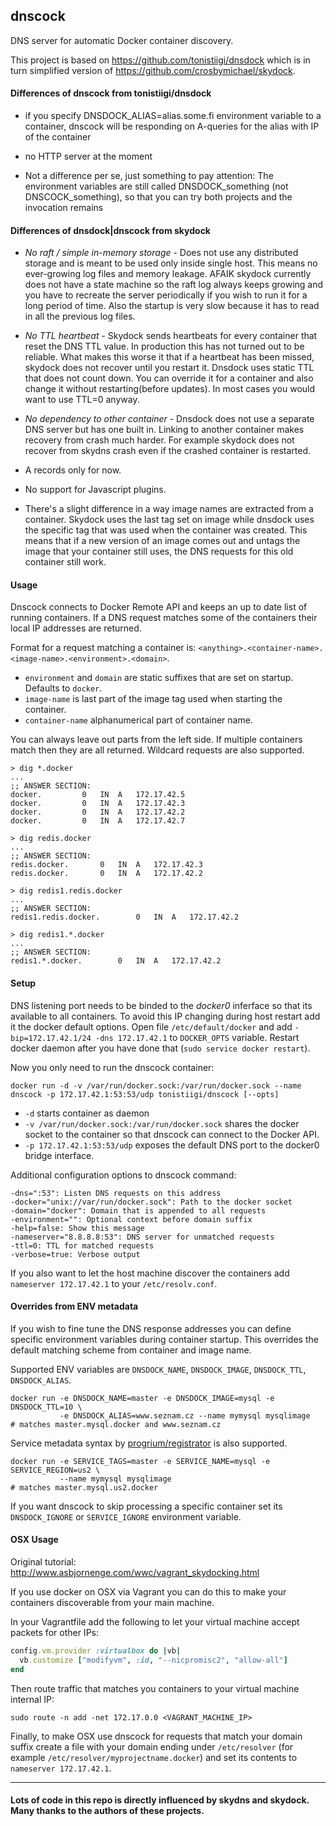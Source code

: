 ## dnscock
DNS server for automatic Docker container discovery.

This project is based on https://github.com/tonistiigi/dnsdock which is in turn simplified version of https://github.com/crosbymichael/skydock.


#### Differences of dnscock from tonistiigi/dnsdock

- if you specify DNSDOCK_ALIAS=alias.some.fi environment variable to a container, dnscock will be responding on A-queries for the alias with IP of the container

- no HTTP server at the moment

- Not a difference per se, just something to pay attention: The environment variables are still called DNSDOCK_something (not DNSCOCK_something), so that you can try both projects and the invocation remains 

#### Differences of dnsdock|dnscock from skydock

- *No raft / simple in-memory storage* - Does not use any distributed storage and is meant to be used only inside single host. This means no ever-growing log files and memory leakage. AFAIK skydock currently does not have a state machine so the raft log always keeps growing and you have to recreate the server periodically if you wish to run it for a long period of time. Also the startup is very slow because it has to read in all the previous log files.

- *No TTL heartbeat* - Skydock sends heartbeats for every container that reset the DNS TTL value. In production this has not turned out to be reliable. What makes this worse it that if a heartbeat has been missed, skydock does not recover until you restart it. Dnsdock uses static TTL that does not count down. You can override it for a container and also change it without restarting(before updates). In most cases you would want to use TTL=0 anyway.

- *No dependency to other container* - Dnsdock does not use a separate DNS server but has one built in. Linking to another container makes recovery from crash much harder. For example skydock does not recover from skydns crash even if the crashed container is restarted.

- A records only for now.

- No support for Javascript plugins.

- There's a slight difference in a way image names are extracted from a container. Skydock uses the last tag set on image while dnsdock uses the specific tag that was used when the container was created. This means that if a new version of an image comes out and untags the image that your container still uses, the DNS requests for this old container still work.

#### Usage

Dnscock connects to Docker Remote API and keeps an up to date list of running containers. If a DNS request matches some of the containers their local IP addresses are returned.

Format for a request matching a container is:
`<anything>.<container-name>.<image-name>.<environment>.<domain>`.

- `environment` and `domain` are static suffixes that are set on startup. Defaults to `docker`.
- `image-name` is last part of the image tag used when starting the container.
- `container-name` alphanumerical part of container name.

You can always leave out parts from the left side. If multiple containers match then they are all returned. Wildcard requests are also supported.


```
> dig *.docker
...
;; ANSWER SECTION:
docker.			0	IN	A	172.17.42.5
docker.			0	IN	A	172.17.42.3
docker.			0	IN	A	172.17.42.2
docker.			0	IN	A	172.17.42.7

> dig redis.docker
...
;; ANSWER SECTION:
redis.docker.		0	IN	A	172.17.42.3
redis.docker.		0	IN	A	172.17.42.2

> dig redis1.redis.docker
...
;; ANSWER SECTION:
redis1.redis.docker.		0	IN	A	172.17.42.2

> dig redis1.*.docker
...
;; ANSWER SECTION:
redis1.*.docker.		0	IN	A	172.17.42.2
```

#### Setup

DNS listening port needs to be binded to the *docker0* inferface so that its available to all containers. To avoid this IP changing during host restart add it the docker default options. Open file `/etc/default/docker` and add `-bip=172.17.42.1/24 -dns 172.17.42.1` to `DOCKER_OPTS` variable. Restart docker daemon after you have done that (`sudo service docker restart`).

Now you only need to run the dnscock container:

```
docker run -d -v /var/run/docker.sock:/var/run/docker.sock --name dnscock -p 172.17.42.1:53:53/udp tonistiigi/dnscock [--opts]
```

- `-d` starts container as daemon
- `-v /var/run/docker.sock:/var/run/docker.sock` shares the docker socket to the container so that dnscock can connect to the Docker API.
- `-p 172.17.42.1:53:53/udp` exposes the default DNS port to the docker0 bridge interface.

Additional configuration options to dnscock command:

```
-dns=":53": Listen DNS requests on this address
-docker="unix://var/run/docker.sock": Path to the docker socket
-domain="docker": Domain that is appended to all requests
-environment="": Optional context before domain suffix
-help=false: Show this message
-nameserver="8.8.8.8:53": DNS server for unmatched requests
-ttl=0: TTL for matched requests
-verbose=true: Verbose output
```

If you also want to let the host machine discover the containers add `nameserver 172.17.42.1` to your `/etc/resolv.conf`.


#### Overrides from ENV metadata

If you wish to fine tune the DNS response addresses you can define specific environment variables during container startup. This overrides the default matching scheme from container and image name.

Supported ENV variables are `DNSDOCK_NAME`, `DNSDOCK_IMAGE`, `DNSDOCK_TTL`, `DNSDOCK_ALIAS`.

```
docker run -e DNSDOCK_NAME=master -e DNSDOCK_IMAGE=mysql -e DNSDOCK_TTL=10 \
           -e DNSDOCK_ALIAS=www.seznam.cz --name mymysql mysqlimage
# matches master.mysql.docker and www.seznam.cz
```

Service metadata syntax by [progrium/registrator](https://github.com/progrium/registrator) is also supported.

```
docker run -e SERVICE_TAGS=master -e SERVICE_NAME=mysql -e SERVICE_REGION=us2 \
           --name mymysql mysqlimage
# matches master.mysql.us2.docker
```

If you want dnscock to skip processing a specific container set its `DNSDOCK_IGNORE` or `SERVICE_IGNORE` environment variable.


#### OSX Usage

Original tutorial: http://www.asbjornenge.com/wwc/vagrant_skydocking.html

If you use docker on OSX via Vagrant you can do this to make your containers discoverable from your main machine.

In your Vagrantfile add the following to let your virtual machine accept packets for other IPs:

```ruby
config.vm.provider :virtualbox do |vb|
  vb.customize ["modifyvm", :id, "--nicpromisc2", "allow-all"]
end
```

Then route traffic that matches you containers to your virtual machine internal IP:

```
sudo route -n add -net 172.17.0.0 <VAGRANT_MACHINE_IP>
```

Finally, to make OSX use dnscock for requests that match your domain suffix create a file with your domain ending under `/etc/resolver` (for example `/etc/resolver/myprojectname.docker`) and set its contents to `nameserver 172.17.42.1`.

---

#### Lots of code in this repo is directly influenced by skydns and skydock. Many thanks to the authors of these projects.


